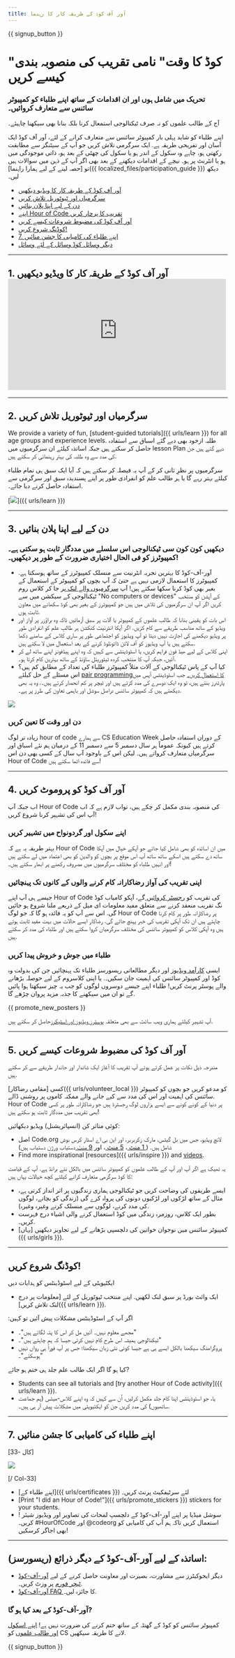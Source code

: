 ```yaml
---
title: آور آف کوڈ کے طریقہ کار کا رہنما
---
```


{{ signup_button }}

# "کوڈ کا وقت" نامی تقریب کی منصوبہ بندی کیسے کریں

### تحریک میں شامل ہوں اور ان اقدامات کے ساتھ اپنے طلباء کو کمپیوٹر سائنس سے متعارف کروائیں۔

آج کے طالب علموں کو نہ صرف ٹیکنالوجی استمعال کرنا بلکہ بنانا بھی سیکھنا چاہیئے۔

اپنے طلباء کو شاید پہلی بار کمپیوٹر سائنس سے متعارف کرانے کے لئے، آور آف کوڈ ایک آسان اور تفریحی طریقہ ہے. ایک سرگرمی تلاش کریں جو آپ کے سیٹنگز سے مطابقت رکھتی ہو، چاہے وہ سکول کے اندر ہو یا سکول کی چھٹی کے بعد ہو، ذاتی موجودگی میں ہو یا انٹرنٹ پر ہو۔ نیچے کے اقدامات دیکھنے کے بعد بھی اگر آپ کے ذہن میں سوالات ہیں تو [حصہ لینے کے لیے ہمارا راہنما]({{ localized_files/participation_guide }}) دیکھ لیں۔

- [آور آف کوڈ کے طریقہ کار کا ویڈیو دیکھیں](#how-to-video)
- [سرگرمیاں اور ٹیوٹوریل تلاش کریں](#explore-activities)
- [دن کے لیے اپنا پلان بنائیں](#create-your-plan)
- [اپنے Hour of Code تقریب کا پرچار کریں](#promote-your-hour)
- [آور آف کوڈ کی مضبوط شروعات کیسے کریں](#how-to-start)
- [کوڈنگ شروع کریں!](#code)
- [7. اپنے طلباء کی کامیابی کا جشن منائیں](#celebrate)
- [دیگر وسائل کوڈ وسائل کے لئے وسائل](#other-resources)

* * *

<a id="how-to-video"></a>

## 1. آور آف کوڈ کے طریقہ کار کا ویڈیو دیکھیں <iframe width="500" height="255" src="https://www.youtube-nocookie.com/embed/SrnvvWDm73k" frameborder="0" allowfullscreen></iframe> 

* * *

<a id="explore-activities"></a>

## 2. سرگرمیاں اور ٹیوٹوریل تلاش کریں

We provide a variety of fun, [student-guided tutorials]({{ urls/learn }}) for all age groups and experience levels. طلبہ ازخود بھی دیے گئے اسباق سے استفادہ حاصل کر سکتے ہیں جبکہ اساتذہ کیلئے ان سرگرمیوں میں lesson Plan دیے گئے ہیں جن کی مدد سے وہ طلبہ کی بہتر رہنمائی کر سکتے ہیں.

سرگرمیوں پر نظرِ ثانی کر کے آپ یہ فیصلہ کر سکتے ہیں کہ آیا ایک سبق ہی تمام طلباء کیلئے بہتر رہے گا یا ہر طالب علم کو انفرادی طور پر اپنے پسندیدہ سبق اور سرگرمی سے استفادہ حاصل کرنے دیا جائے۔.

[![](/images/tutorials.png)]({{ urls/learn }})

* * *

<a id="create-your-plan"></a>

## 3. دن کے لیے اپنا پلان بنائیں

### دیکھیں کون کون سی ٹیکنالوجی اس سلسلے میں مددگار ثابت ہو سکتی ہے۔ کمپیوٹرز کو فی الحال اختیاری ضرورت کے طور پر دیکھیں۔!

- آور-آف-کوڈ کا بہترین تجربہ انٹرنیت سے منسلک کمپیوٹرز کے ساتھ ہوسکتا ہے. کمپیوٹرز کا استعمال لازمی نہیں ہے حتیٰ کہ آپ بچوں کو کمپیوٹر کے استعمال کے بغیر بھی کوڈ کرنا سکھا سکتے ہیں! آپ [سرگرمیوں والے لنک ](/learn)پر جا کر کلاس روم ٹیکنالوجی کے سیکشن میں سے "No computers or devices" کے آپشن کو منتخب کریں اگر آپ ان سرگرمیوں کی تلاش میں ہیں جو کمپیوٹرز کے بغیر بھی کوڈ سکھانے میں معاون ثابت ہوں.
- اس بات کو یقینی بنانا کہ طالب علموں کے کمپیوٹر یا آلات پر سبق آزمائیں تاکہ وہ براؤزر پر آواز اور ویڈیو کے ساتھ مناسب طریقے سے کام کریں. اگر آپکا انٹرنیٹ کنکشن ہر طالبِ علم کو انفرادی طور پر ویڈیو دیکھنے کی اجازت نہیں دیتا تو آپ ویڈیوز کو اجتماعی طور پر ساری کلاس کے سامنے دِکھا سکتے ہیں یا آپ ویڈیوز کو آف لائن ڈائونلوڈ کرنے کے بعد استعمال میں لا سکتے ہیں.
- اپنی کلاس کے لیے ھیڈ فون فراہم کریں، یا اسٹوڈینٹس سے کہیں کہ وہ اپنے ہیڈفونز اپنے ساتھ لے کر آئیں، جبکہ آپ کا منتخب کردہ ٹیٹوریئل ساؤنڈ کے ساتھ بہترین کام کرتا ہو۔.
- کیا آپ کے پاس ٹیکنالوجی کے آلات مثلاً کمپیوٹرز طلباء کی تعداد کے مطابق کم ہیں؟ اس مسئلے کے حل کیلئے [pair programmingکا استعمال کریں۔](https://www.youtube.com/watch?</a>v=vgkahOzFH2Q) جب اسٹوڈینٹس آپس میں پارٹنرز بنتے ہیں، تو وہ ایک دوسرے کی مدد کرتے ہیں اور ٹیچر پر کم انحصار کرتے ہیں۔. وہ یہ بھی دیکھتے ہیں کہ کمپیوٹر سائنس دراصل سوشل اور باہمی تعاون کی طرز پر ہے۔.

<img src="/images/fit-600/group_ipad.jpg" />

### دن اور وقت کا تعین کریں

زیادہ تر لوگ hour of code سے ہمارے CS Education Week کے دوران استفادہ حاصل کرتے ہیں کیونکہ عموماً ہر سال دسمبر 5 سے دسمبر 11 کے درمیان ہم نئے اسباق اور سرگرمیاں متعارف کرواتے ہیں۔ لیکن اس کے باوجود آپ سال کے کسی بھی دن اس Hour of Code سے فائدہ اٹھا سکتے ہیں!

* * *

<a id="promote-your-hour"></a>

## 4. آور آف کوڈ کو پروموٹ کریں

اب جبکہ آپ Hour of Code کی منصوبہ بندی مکمل کر چکے ہیں، تواب لازم ہے کہ اب آپ اس کی تشہیر کرنا شروع کریں!

### اپنے سکول اور گردونواح میں تشہیر کریں

بہتر طریقہ یہ ہے کہ Hour of Code میں ان اساتذہ کو بھی شامل کیا جائے جو آپکے خیال میں آپکا ساتھ دے سکتے ہیں اسکے ساتھ ساتھ آپ اس موقع پر بچوں کو والدین کو بھی اعتماد میں لے سکتے ہیں اور انہیں طلباء کو مختلف سرگرمیوں میں مصروف رکھنے پر ابھار سکتے ہیں۔!

### اپنی تقریب کی آواز رضاکارانہ کام کرنے والوں کے کانوں تک پہنچائیں

جیسے ہی آپ اپنے Hour of Code کی تقریب کو [رجسٹر کروائیں ](/#join) گے، آپکو کامیاب کوڈ نگ تقریب منعقد کرنے سے متعلق مفید معلومات ای میل کے ذریعے ملنا شروع ہو جائیں گی. اس سے آپ کو یہ فائدہ ہو گا کہ جو لوگ Hour of Code پر رضاکارانہ طور پر کام کرنا چاہتے ہیں ان تک آپکی تقریب کی خبر پہنچ جائے گی. رضاکار ایسے حالات میں بہت مفید ثابت ہوتے ہیں وہ آپکی کلاس کو کمپیوٹر سائنس کی مختلف سرگرمیاں کروا سکتے ہیں اور طلباء کی مدد کر سکتے ہیں.

### طلباء میں جوش و خروش پیدا کریں

ایسی [ کارآمد ویڈیوز](/promote/resources) اور دیگر مطالعاتی ریسورسز طلباء تک پہنچائیں جن کی بدولت وہ کوڈ اور کمپیوٹر سائنس کی اہمیت جان سکیں۔. یا اپنی کلاسروم کے لیے حوصلہ بڑھانے والے پوسٹر پرنٹ کریں! طلباء اپنے جیسے دوسروں لوگوں کو جب یہ چیز سیکھتا ہوا پائیں گے تو ان میں سیکھنے کا جذبہ مزید پروان چڑھے گا.

{{ promote_new_posters }}

آپ تشہیر کیلئے ہماری ویب سائٹ سے بھی متعلقہ [پوسٹرز ویڈیوز اور اسٹیکرز](/promote/resources#posters)حاصل کر سکتے ہیں.

* * *

<a id="how-to-start"></a>

## 5. آور آف کوڈ کی مضبوط شروعات کیسے کریں

مندرجہ ذیل نکات پر عمل کرتے ہوئے آپ تقریب کا آغاز ایک شاندار اور جاندار طریقے سے کر سکتے ہیں.

کسی [مقامی رضاکار]({{ urls/volunteer_local }}) کو مدعو کریں جو بچوں کو کمپیوٹر سائنس کی اہمیت اور اس کی مدد سے کیے جانے والے ممکنہ کاموں پر روشنی ڈالے. Hour of Code پر دنیا کے کونے کونے سے ایسے ہزاروں لوگ رجسٹرڈ ہیں جو رضاکارانہ طور پر کسی بھی تقریب میں مددگار ثابت ہو سکتے ہیں!

کوئی متاثر کن (انسپائریشنل) ویڈیو دیکھائیں:

- اصل Code.org لانچ ویڈیو، جس میں بل گیٹس، مارک زکربربر، اور این بی اے اسٹار کرس بوش شامل ہیں. ([ 1 منٹ ](https://www.youtube.com/watch؟v=qYZF6oIZtfc)، <a href = "https://www.youtube.com/watch؟v ہیں = nKIu9yen5nc "> 5 منٹ </a>، اور [ 9 منٹ ](https://www.youtube.com/watch؟v=dU1xS07N-FA) دستیاب ورژن دستیاب ہیں)
- Find more inspirational [resources]({{ urls/inspire }}) and [videos](https://www.youtube.com/playlist?list=PLzdnOPI1iJNfpD8i4Sx7U0y2MccnrNZuP).

یہ ٹھیک ہے اگر آپ اور آپ کے طالب علموں کو کمپیوٹر سائنس میں بالکل نئے برانڈ ہے. آپ کے قیامت کا کوڈ سرگرمی متعارف کرانے کیلئے کچھ خیالات یہاں ہیں:

- ایسے طریقوں کی وضاحت کریں جو ٹیکنالوجی ہماری زندگیوں پر اثر انداز کرتی ہے، مثال کے ساتھ لڑکوں اور لڑکیوں دونوں کی پرواہ کرے گی (زندگی کو بچانے، لوگوں کی مدد کرنے، لوگوں سے منسلک کرنے وغیرہ وغیرہ).
- بطور ایک کلاس، روزمرہ زندگی میں کوڈ استعمال کرنے والی اشیاء درج فہرست کریں۔.
- کمپیوٹر سائنس میں نوجوان خواتین کی دلچسپی بڑھانے کے لیے تجاویز دیکھیں​ [یہاں]({{ urls/girls }}).

* * *

<a id="code"></a>

## کوڈنگ شروع کریں!

ایکٹیویٹی کے لیے اسٹوڈینٹس کو ہدایات دیں

- ایک وائٹ بورڈ پر سبق لنک لکھیں. اپنے منتخب ٹیوٹوریل کے لئے [معلومات پر درج لنک تلاش کریں]({{ urls/learn }}).

:اگر آپ کے اسٹوڈینٹس مشکلات پیش آئیں تو کہیں

- مجھے معلوم نہیں۔ آئیں مل کر اس کا پتہ لگاتے ہیں"۔"
- ٹیکنالوجی ہمیشہ اس طرح کام نہیں کرتی جیسا کہ ہم چاہتے ہیں"۔"
- پروگرامنگ سیکھنا بالکل ایسے ہی ہے جیسا کوئی نئی زبان سیکھنا؛ جس پر آپ فوراً ہی رواں نہیں ہوسکتے"۔"

کیا ہو گا اگر ایک طالب علم جلد ہی ختم ہو جائے?

- Students can see all tutorials and [try another Hour of Code activity]({{ urls/learn }}).
- یا، جو اسٹوڈینٹس اپنا کام جلد مکمل کرلیں، اُن سے کہیں کہ وہ اپنے کلاس-میٹس (ہم جماعت ساتھیوں) کی مدد کریں جن کو ایکٹیویٹی میں مشکلات پیش آر ہی ہیں۔.

* * *

<a id="celebrate"></a>

## 7. اپنے طلباء کی کامیابی کا جشن منائیں

[کال -33]

![](/images/fit-600/boy-certificate.jpg)

[/ Col-33]

- [اپنے طلباء کے]({{ urls/certificates }}) لئے سرٹیفکیٹ پرنٹ کریں۔
- [Print "I did an Hour of Code!"]({{ urls/promote_stickers }}) stickers for your students.
- ! سوشل میڈیا پر اپنے آور-آف-کوڈ کے دلچسپ لمحات کی تصاویر اور ویڈیوز شیئر کریں۔ #HourOfCode اور @codeorg استعمال کریں تاکہ ہم آپ کی کامیابی کو بھی اجاگر کرسکیں!

* * *

<a id="other-resources"></a>

## اساتذہ کے لیے آور-آف-کوڈ کے دیگر ذرائع (ریسورسز):

- دیگر ایجوکیٹرز سے مشاورت، بصیرت اور معاونت حاصل کرنے کے لیے [آور-آف-کوڈ ٹیچر فورم](http://forum.code.org/c/plc/hour-of-code) پر وزٹ کریں۔.
- [آور-آف-کوڈ FAQ ](https://support.code.org/hc/en-us/categories/200147083-Hour-of-Code)کا جائزہ لیں۔.

### آور-آف-کوڈ کے بعد کیا ہو گا?

کمپیوٹر سائنس کو کوڈ کے گھنٹہ کے ساتھ ختم کرنے کی ضرورت نہیں ہے! [اپنے اسکول اور طالب علموں](/beyond) کو CS لانے کا طریقہ سیکھیں.

{{ signup_button }}